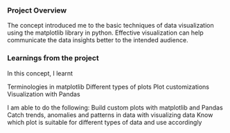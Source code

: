 ### Project Overview

 The concept introduced me to the basic techniques of data visualization using the matplotlib library in python. Effective visualization can help communicate the data insights better to the intended audience.


### Learnings from the project

  In this concept, I learnt

Terminologies in matplotlib
Different types of plots
Plot customizations
Visualization with Pandas

I am able to do the following:
Build custom plots with matplotlib and Pandas
Catch trends, anomalies and patterns in data with visualizing data
Know which plot is suitable for different types of data and use accordingly


